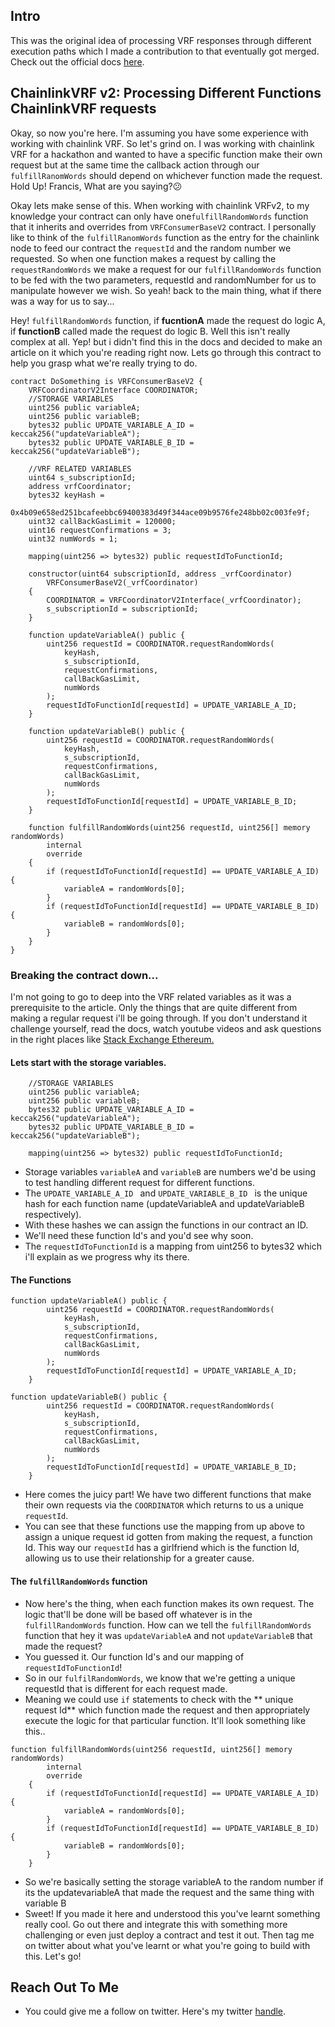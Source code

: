 ## Intro
This was the original idea of processing VRF responses through different execution paths which I made a contribution to that eventually got merged. Check out the official docs [here](https://docs.chain.link/docs/vrf/v2/best-practices/#processing-vrf-responses-through-different-execution-paths).

## ChainlinkVRF v2: Processing Different Functions ChainlinkVRF requests

Okay, so now you're here. I'm assuming you have some experience with working with chainlink VRF. So let's grind on. I was working with chainlink VRF for a hackathon and wanted to have a specific function make their own request but at the same time the callback action through our `fulfillRanomWords` should depend on whichever function made the request. Hold Up! Francis, What are you saying?😕

Okay lets make sense of this.
When working with chainlink VRFv2, to my knowledge your contract can only have one`fulfillRandomWords` function that it inherits and overrides from `VRFConsumerBaseV2` contract. I personally like to think of the `fulfillRanomWords` function as the entry for the chainlink node to feed our contract the `requestId` and the random number we requested. So when one function makes a request by calling the `requestRandomWords` we make a request for our `fulfillRandomWords` function to be fed with the two parameters, requestId and randomNumber for us to manipulate however we wish.
So yeah! back to the main thing, what if there was a way for us to say...

Hey! `fulfillRandomWords` function, if **fucntionA** made the request do logic A, if **functionB** called made the request do logic B.
Well this isn't really complex at all. Yep! but i didn't find this in the docs and decided to make an article on it which you're reading right now.
Lets go through this contract to help you grasp what we're really trying to do.

```solidity
contract DoSomething is VRFConsumerBaseV2 {
    VRFCoordinatorV2Interface COORDINATOR;
    //STORAGE VARIABLES
    uint256 public variableA;
    uint256 public variableB;
    bytes32 public UPDATE_VARIABLE_A_ID = keccak256("updateVariableA");
    bytes32 public UPDATE_VARIABLE_B_ID = keccak256("updateVariableB");

    //VRF RELATED VARIABLES
    uint64 s_subscriptionId;
    address vrfCoordinator;
    bytes32 keyHash =
        0x4b09e658ed251bcafeebbc69400383d49f344ace09b9576fe248bb02c003fe9f;
    uint32 callBackGasLimit = 120000;
    uint16 requestConfirmations = 3;
    uint32 numWords = 1;

    mapping(uint256 => bytes32) public requestIdToFunctionId;

    constructor(uint64 subscriptionId, address _vrfCoordinator)
        VRFConsumerBaseV2(_vrfCoordinator)
    {
        COORDINATOR = VRFCoordinatorV2Interface(_vrfCoordinator);
        s_subscriptionId = subscriptionId;
    }

    function updateVariableA() public {
        uint256 requestId = COORDINATOR.requestRandomWords(
            keyHash,
            s_subscriptionId,
            requestConfirmations,
            callBackGasLimit,
            numWords
        );
        requestIdToFunctionId[requestId] = UPDATE_VARIABLE_A_ID;
    }

    function updateVariableB() public {
        uint256 requestId = COORDINATOR.requestRandomWords(
            keyHash,
            s_subscriptionId,
            requestConfirmations,
            callBackGasLimit,
            numWords
        );
        requestIdToFunctionId[requestId] = UPDATE_VARIABLE_B_ID;
    }

    function fulfillRandomWords(uint256 requestId, uint256[] memory randomWords)
        internal
        override
    {
        if (requestIdToFunctionId[requestId] == UPDATE_VARIABLE_A_ID) {
            variableA = randomWords[0];
        }
        if (requestIdToFunctionId[requestId] == UPDATE_VARIABLE_B_ID) {
            variableB = randomWords[0];
        }
    }
}
```

### Breaking the contract down...

I'm not going to go to deep into the VRF related variables as it was a prerequisite to the article. Only the things that are quite different from making a regular request i'll be going through. If you don't understand it challenge yourself, read the docs, watch youtube videos and ask questions in the right places like [Stack Exchange Ethereum.](https://ethereum.stackexchange.com/)

#### Lets start with the storage variables.

```solidity
    //STORAGE VARIABLES
    uint256 public variableA;
    uint256 public variableB;
    bytes32 public UPDATE_VARIABLE_A_ID = keccak256("updateVariableA");
    bytes32 public UPDATE_VARIABLE_B_ID = keccak256("updateVariableB");

    mapping(uint256 => bytes32) public requestIdToFunctionId;
```

- Storage variables `variableA` and `variableB` are numbers we'd be using to test handling different request for different functions.
- The `UPDATE_VARIABLE_A_ID ` and `UPDATE_VARIABLE_B_ID ` is the unique hash for each function name (updateVariableA and updateVariableB respectively).
- With these hashes we can assign the functions in our contract an ID.
- We'll need these function Id's and you'd see why soon.
- The `requestIdToFunctionId` is a mapping from uint256 to bytes32 which i'll explain as we progress why its there.

#### The Functions

```solidity
function updateVariableA() public {
        uint256 requestId = COORDINATOR.requestRandomWords(
            keyHash,
            s_subscriptionId,
            requestConfirmations,
            callBackGasLimit,
            numWords
        );
        requestIdToFunctionId[requestId] = UPDATE_VARIABLE_A_ID;
    }

function updateVariableB() public {
        uint256 requestId = COORDINATOR.requestRandomWords(
            keyHash,
            s_subscriptionId,
            requestConfirmations,
            callBackGasLimit,
            numWords
        );
        requestIdToFunctionId[requestId] = UPDATE_VARIABLE_B_ID;
    }
```

- Here comes the juicy part! We have two different functions that make their own requests via the `COORDINATOR` which returns to us a unique `requestId`.
- You can see that these functions use the mapping from up above to assign a unique request id gotten from making the request, a function Id. This way our `requestId` has a girlfriend which is the function Id, allowing us to use their relationship for a greater cause.

#### The `fulfillRandomWords` function

- Now here's the thing, when each function makes its own request. The logic that'll be done will be based off whatever is in the `fulfillRandomWords` function. How can we tell the `fulfillRandomWords` function that hey it was `updateVariableA` and not `updateVariableB` that made the request?
- You guessed it. Our function Id's and our mapping of `requestIdToFunctionId`!
- So in our `fulfilRandomWords`, we know that we're getting a unique requestId that is different for each request made.
- Meaning we could use `if` statements to check with the ** unique request Id** which function made the request and then appropriately execute the logic for that particular function. It'll look something like this..

```solidity
function fulfillRandomWords(uint256 requestId, uint256[] memory randomWords)
        internal
        override
    {
        if (requestIdToFunctionId[requestId] == UPDATE_VARIABLE_A_ID) {
            variableA = randomWords[0];
        }
        if (requestIdToFunctionId[requestId] == UPDATE_VARIABLE_B_ID) {
            variableB = randomWords[0];
        }
    }
```

- So we're basically setting the storage variableA to the random number if its the updatevariableA that made the request and the same thing with variable B
- Sweet! If you made it here and understood this you've learnt something really cool. Go out there and integrate this with something more challenging or even just deploy a contract and test it out. Then tag me on twitter about what you've learnt or what you're going to build with this. Let's go!

## Reach Out To Me

- You could give me a follow on twitter. Here's my twitter [handle](https://twitter.com/FranFran_E).
